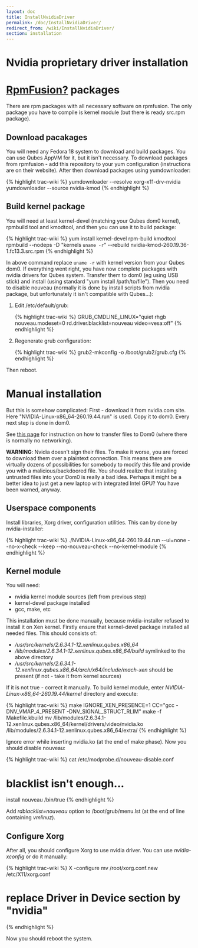 ```yaml
---
layout: doc
title: InstallNvidiaDriver
permalink: /doc/InstallNvidiaDriver/
redirect_from: /wiki/InstallNvidiaDriver/
section: installation
---
```


Nvidia proprietary driver installation
======================================

[RpmFusion?](/wiki/RpmFusion) packages
======================================

There are rpm packages with all necessary software on rpmfusion. The only package you have to compile is kernel module (but there is ready src.rpm package).

Download pacakages
------------------

You will need any Fedora 18 system to download and build packages. You can use Qubes AppVM for it, but it isn't necessary. To download packages from rpmfusion - add this repository to your yum configuration (instructions are on their website). After then download packages using yumdownloader:

{% highlight trac-wiki %}
yumdownloader --resolve xorg-x11-drv-nvidia
yumdownloader --source nvidia-kmod
{% endhighlight %}

Build kernel package
--------------------

You will need at least kernel-devel (matching your Qubes dom0 kernel), rpmbuild tool and kmodtool, and then you can use it to build package:

{% highlight trac-wiki %}
yum install kernel-devel rpm-build kmodtool
rpmbuild --nodeps -D "kernels `uname -r`" --rebuild nvidia-kmod-260.19.36-1.fc13.3.src.rpm
{% endhighlight %}

In above command replace `uname -r` with kernel version from your Qubes dom0. If everything went right, you have now complete packages with nvidia drivers for Qubes system. Transfer them to dom0 (eg using USB stick) and install (using standard "yum install /path/to/file"). Then you need to disable nouveau (normally it is done by install scripts from nvidia package, but unfortunately it isn't compatible with Qubes...):

1.  Edit /etc/default/grub:

    {% highlight trac-wiki %}
    GRUB_CMDLINE_LINUX="quiet rhgb nouveau.modeset=0 rd.driver.blacklist=nouveau video=vesa:off"
    {% endhighlight %}

2.  Regenerate grub configuration:

    {% highlight trac-wiki %}
    grub2-mkconfig -o /boot/grub2/grub.cfg
    {% endhighlight %}

Then reboot.

Manual installation
===================

But this is somehow complicated: First - download it from nvidia.com site. Here "NVIDIA-Linux-x86\_64-260.19.44.run" is used. Copy it to dom0. Every next step is done in dom0.

See [this page](/wiki/CopyToDomZero) for instruction on how to transfer files to Dom0 (where there is normally no networking).

**WARNING**: Nvidia doesn't sign their files. To make it worse, you are forced to download them over a plaintext connection. This means there are virtually dozens of possibilities for somebody to modify this file and provide you with a malicious/backdoored file. You should realize that installing untrusted files into your Dom0 is really a bad idea. Perhaps it might be a better idea to just get a new laptop with integrated Intel GPU? You have been warned, anyway.

Userspace components
--------------------

Install libraries, Xorg driver, configuration utilities. This can by done by nvidia-installer:

{% highlight trac-wiki %}
./NVIDIA-Linux-x86_64-260.19.44.run --ui=none --no-x-check --keep --no-nouveau-check --no-kernel-module
{% endhighlight %}

Kernel module
-------------

You will need:

-   nvidia kernel module sources (left from previous step)
-   kernel-devel package installed
-   gcc, make, etc

This installation must be done manually, because nvidia-installer refused to install it on Xen kernel. Firstly ensure that kernel-devel package installed all needed files. This should consists of:

-   */usr/src/kernels/2.6.34.1-12.xenlinux.qubes.x86\_64*
-   */lib/modules/2.6.34.1-12.xenlinux.qubes.x86\_64/build* symlinked to the above directory
-   */usr/src/kernels/2.6.34.1-12.xenlinux.qubes.x86\_64/arch/x64/include/mach-xen* should be present (if not - take it from kernel sources)

If it is not true - correct it manually. To build kernel module, enter *NVIDIA-Linux-x86\_64-260.19.44/kernel* directory and execute:

{% highlight trac-wiki %}
make
IGNORE_XEN_PRESENCE=1 CC="gcc -DNV_VMAP_4_PRESENT -DNV_SIGNAL_STRUCT_RLIM" make -f Makefile.kbuild
mv /lib/modules/2.6.34.1-12.xenlinux.qubes.x86_64/kernel/drivers/video/nvidia.ko /lib/modules/2.6.34.1-12.xenlinux.qubes.x86_64/extra/
{% endhighlight %}

Ignore error while inserting nvidia.ko (at the end of make phase). Now you should disable nouveau:

{% highlight trac-wiki %}
cat /etc/modprobe.d/nouveau-disable.conf
# blacklist isn't enough...
install nouveau /bin/true
{% endhighlight %}

Add *rdblacklist=nouveau* option to /boot/grub/menu.lst (at the end of line containing *vmlinuz*).

Configure Xorg
--------------

After all, you should configure Xorg to use nvidia driver. You can use *nvidia-xconfig* or do it manually:

{% highlight trac-wiki %}
X -configure
mv /root/xorg.conf.new /etc/X11/xorg.conf
# replace Driver in Device section by "nvidia"
{% endhighlight %}

Now you should reboot the system.
